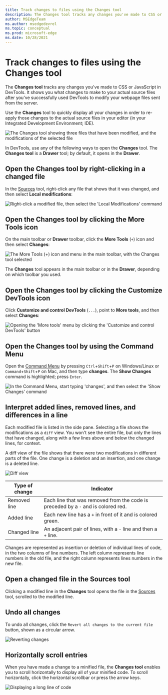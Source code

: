 ```yaml
---
title: Track changes to files using the Changes tool
description: The Changes tool tracks any changes you've made to CSS or JavaScript in Microsoft Edge DevTools.  It shows you what changes to make to your actual source files after you've successfully used DevTools to modify your webpage files sent from the server.
author: MSEdgeTeam
ms.author: msedgedevrel
ms.topic: conceptual
ms.prod: microsoft-edge
ms.date: 10/28/2021
---
```

# Track changes to files using the Changes tool

The **Changes tool** tracks any changes you've made to CSS or JavaScript in DevTools.  It shows you what changes to make to your actual source files after you've successfully used DevTools to modify your webpage files sent from the server.

Use the **Changes** tool to quickly display all your changes in order to re-apply those changes to the actual source files in your editor (in your Integrated Development Environment; IDE).

![The Changes tool showing three files that have been modified, and the modifications of the selected file](changes-tool-images/changes-tool-open.png)

In DevTools, use any of the following ways to open the **Changes** tool.  The **Changes tool** is a **Drawer** tool; by default, it opens in the **Drawer**.


<!-- ====================================================================== -->
## Open the Changes tool by right-clicking in a changed file

In the [Sources](../sources/index.md) tool, right-click any file that shows that it was changed, and then select **Local modifications**:

![Right-click a modified file, then select the 'Local Modifications' command](changes-tool-images/changes-tool-from-sources.png)


<!-- ====================================================================== -->
## Open the Changes tool by clicking the More Tools icon

On the main toolbar or **Drawer** toolbar, click the **More Tools** (`+`) icon and then select **Changes**:

![The More Tools (+) icon and menu in the main toolbar, with the Changes tool selected](changes-tool-images/changes-tool-via-plus-menu.png)

The **Changes** tool appears in the main toolbar or in the **Drawer**, depending on which toolbar you used.


<!-- ====================================================================== -->
## Open the Changes tool by clicking the Customize DevTools icon

Click **Customize and control DevTools** (`...`), point to **More tools**, and then select **Changes**:

![Opening the 'More tools' menu by clicking the 'Customize and control DevTools' button](changes-tool-images/changes-tool-via-overflow-menu.png)


<!-- ====================================================================== -->
## Open the Changes tool by using the Command Menu

Open the [Command Menu](../command-menu/index.md) by pressing `Ctrl`+`Shift`+`P` on Windows/Linux or `Command`+`Shift`+`P` on Mac, and then type **changes**.  The **Show Changes** command is highlighted; press `Enter`.

![In the Command Menu, start typing 'changes', and then select the 'Show Changes' command](changes-tool-images/changes-tool-command-menu.png)


<!-- ====================================================================== -->
## Interpret added lines, removed lines, and differences in a line

Each modified file is listed in the side pane.  Selecting a file shows the modifications as a `diff` view.  You won't see the entire file, but only the lines that have changed, along with a few lines above and below the changed lines, for context.

A diff view of the file shows that there were two modifications in different parts of the file.  One change is a deletion and an insertion, and one change is a deleted line.

![Diff view](changes-tool-images/changes-tool-diff-view.png)

| Type of change | Indicator |
|---|--|
| Removed line | Each line that was removed from the code is preceded by a `-` and is colored red. |
| Added line | Each new line has a `+` in front of it and is colored green. |
| Changed line | An adjacent pair of lines, with a `-` line and then a `+` line. |

Changes are represented as insertion or deletion of individual lines of code, in the two columns of line numbers.  The left column represents line numbers in the old file, and the right column represents lines numbers in the new file.


<!-- ====================================================================== -->
## Open a changed file in the Sources tool

Clicking a modified line in the **Changes** tool opens the file in the [Sources](../sources/index.md) tool, scrolled to the modified line.


<!-- ====================================================================== -->
## Undo all changes

To undo all changes, click the `Revert all changes to the current file` button, shown as a circular arrow.

![Reverting changes](changes-tool-images/changes-tool-undo-all.png)


<!-- ====================================================================== -->
## Horizontally scroll entries

When you have made a change to a minified file, the **Changes tool** enables you to scroll horizontally to display all of your minified code.  To scroll horizontally, click the horizontal scrollbar or press the arrow keys.

![Displaying a long line of code](changes-tool-images/changes.png)
